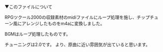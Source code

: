 ▼このファイルについて

RPGツクール2000の収録素材のmidiファイルにループ処理を施し、チップチューン風にアレンジしたものをm4aに変換しました。

BGMはループ処理したものです。

チューニングは2.0です。
より、原曲に近い雰囲気が出ていると思います。